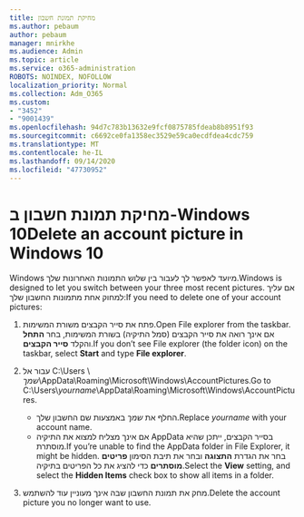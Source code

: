 ```yaml
---
title: מחיקת תמונת חשבון
ms.author: pebaum
author: pebaum
manager: mnirkhe
ms.audience: Admin
ms.topic: article
ms.service: o365-administration
ROBOTS: NOINDEX, NOFOLLOW
localization_priority: Normal
ms.collection: Adm_O365
ms.custom:
- "3452"
- "9001439"
ms.openlocfilehash: 94d7c783b13632e9fcf0875785fdeab8b8951f93
ms.sourcegitcommit: c6692ce0fa1358ec3529e59ca0ecdfdea4cdc759
ms.translationtype: MT
ms.contentlocale: he-IL
ms.lasthandoff: 09/14/2020
ms.locfileid: "47730952"
---
```

# <a name="delete-an-account-picture-in-windows-10"></a><span data-ttu-id="3b7a4-102">מחיקת תמונת חשבון ב-Windows 10</span><span class="sxs-lookup"><span data-stu-id="3b7a4-102">Delete an account picture in Windows 10</span></span>

<span data-ttu-id="3b7a4-103">Windows מיועד לאפשר לך לעבור בין שלוש התמונות האחרונות שלך.</span><span class="sxs-lookup"><span data-stu-id="3b7a4-103">Windows is designed to let you switch between your three most recent pictures.</span></span> <span data-ttu-id="3b7a4-104">אם עליך למחוק אחת מתמונות החשבון שלך:</span><span class="sxs-lookup"><span data-stu-id="3b7a4-104">If you need to delete one of your account pictures:</span></span>

1. <span data-ttu-id="3b7a4-105">פתח את סייר הקבצים משורת המשימות.</span><span class="sxs-lookup"><span data-stu-id="3b7a4-105">Open File explorer from the taskbar.</span></span> <span data-ttu-id="3b7a4-106">אם אינך רואה את סייר הקבצים (סמל התיקיה) בשורת המשימות, בחר **התחל** והקלד **סייר הקבצים**.</span><span class="sxs-lookup"><span data-stu-id="3b7a4-106">If you don’t see File explorer (the folder icon) on the taskbar, select **Start** and type **File explorer**.</span></span>

2. <span data-ttu-id="3b7a4-107">עבור אל C:\Users \\ *שמך*\AppData\Roaming\Microsoft\Windows\AccountPictures.</span><span class="sxs-lookup"><span data-stu-id="3b7a4-107">Go to C:\Users\\*yourname*\AppData\Roaming\Microsoft\Windows\AccountPictures.</span></span> 
    - <span data-ttu-id="3b7a4-108">החלף את *שמך* באמצעות שם החשבון שלך.</span><span class="sxs-lookup"><span data-stu-id="3b7a4-108">Replace *yourname* with your account name.</span></span>
    - <span data-ttu-id="3b7a4-109">אם אינך מצליח למצוא את התיקיה AppData בסייר הקבצים, ייתכן שהיא מוסתרת.</span><span class="sxs-lookup"><span data-stu-id="3b7a4-109">If you’re unable to find the AppData folder in File Explorer, it might be hidden.</span></span> <span data-ttu-id="3b7a4-110">בחר את הגדרת **התצוגה** ובחר את תיבת הסימון **פריטים מוסתרים** כדי להציג את כל הפריטים בתיקיה.</span><span class="sxs-lookup"><span data-stu-id="3b7a4-110">Select the **View** setting, and select the **Hidden Items** check box to show all items in a folder.</span></span>

3. <span data-ttu-id="3b7a4-111">מחק את תמונת החשבון שבה אינך מעוניין עוד להשתמש.</span><span class="sxs-lookup"><span data-stu-id="3b7a4-111">Delete the account picture you no longer want to use.</span></span>
 
 